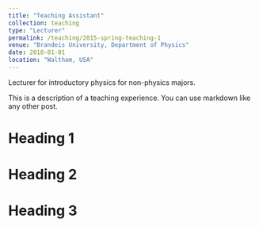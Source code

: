 ```yaml
---
title: "Teaching Assistant"
collection: teaching
type: "Lecturer"
permalink: /teaching/2015-spring-teaching-1
venue: "Brandeis University, Department of Physics"
date: 2018-01-01
location: "Waltham, USA"
---
```


Lecturer for introductory physics for non-physics majors.

This is a description of a teaching experience. You can use markdown like any other post.

Heading 1
======

Heading 2
======

Heading 3
======
